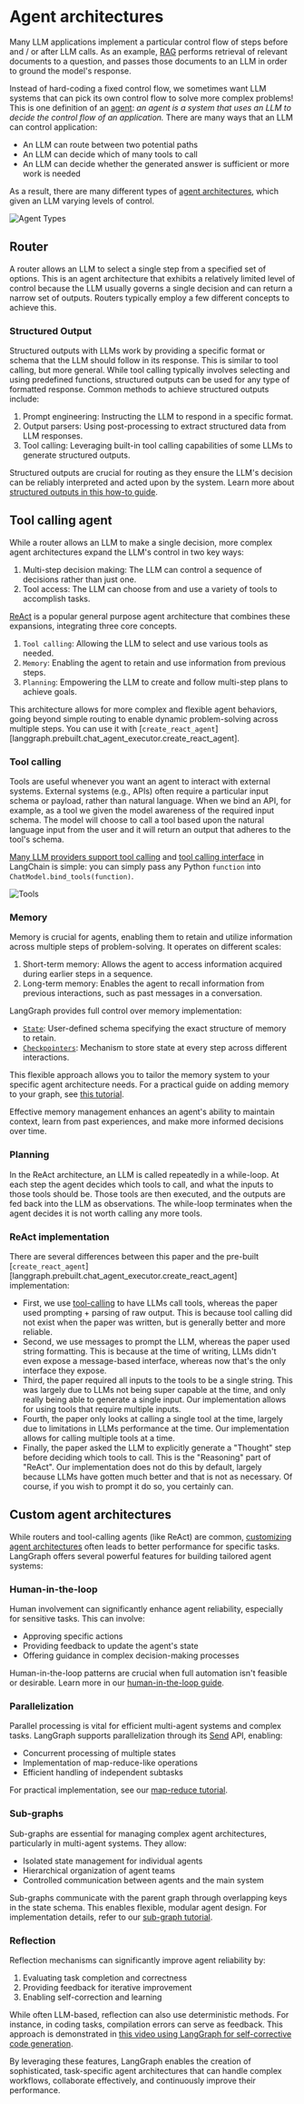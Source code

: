 # Agent architectures

Many LLM applications implement a particular control flow of steps before and / or after LLM calls. As an example, [RAG](https://github.com/langchain-ai/rag-from-scratch) performs retrieval of relevant documents to a question, and passes those documents to an LLM in order to ground the model's response. 

Instead of hard-coding a fixed control flow, we sometimes want LLM systems that can pick its own control flow to solve more complex problems! This is one definition of an [agent](https://blog.langchain.dev/what-is-an-agent/): *an agent is a system that uses an LLM to decide the control flow of an application.* There are many ways that an LLM can control application:

- An LLM can route between two potential paths
- An LLM can decide which of many tools to call
- An LLM can decide whether the generated answer is sufficient or more work is needed

As a result, there are many different types of [agent architectures](https://blog.langchain.dev/what-is-a-cognitive-architecture/), which given an LLM varying levels of control. 

![Agent Types](img/agent_types.png)

## Router

A router allows an LLM to select a single step from a specified set of options. This is an agent architecture that exhibits a relatively limited level of control because the LLM usually governs a single decision and can return a narrow set of outputs. Routers typically employ a few different concepts to achieve this.

### Structured Output

Structured outputs with LLMs work by providing a specific format or schema that the LLM should follow in its response. This is similar to tool calling, but more general. While tool calling typically involves selecting and using predefined functions, structured outputs can be used for any type of formatted response. Common methods to achieve structured outputs include:

1. Prompt engineering: Instructing the LLM to respond in a specific format.
2. Output parsers: Using post-processing to extract structured data from LLM responses.
3. Tool calling: Leveraging built-in tool calling capabilities of some LLMs to generate structured outputs.

Structured outputs are crucial for routing as they ensure the LLM's decision can be reliably interpreted and acted upon by the system. Learn more about [structured outputs in this how-to guide](https://python.langchain.com/docs/how_to/structured_output/).

## Tool calling agent

While a router allows an LLM to make a single decision, more complex agent architectures expand the LLM's control in two key ways:

1. Multi-step decision making: The LLM can control a sequence of decisions rather than just one.
2. Tool access: The LLM can choose from and use a variety of tools to accomplish tasks.

[ReAct](https://arxiv.org/abs/2210.03629) is a popular general purpose agent architecture that combines these expansions, integrating three core concepts. 

1. `Tool calling`: Allowing the LLM to select and use various tools as needed.
2. `Memory`: Enabling the agent to retain and use information from previous steps.
3. `Planning`: Empowering the LLM to create and follow multi-step plans to achieve goals.

This architecture allows for more complex and flexible agent behaviors, going beyond simple routing to enable dynamic problem-solving across multiple steps. You can use it with [`create_react_agent`][langgraph.prebuilt.chat_agent_executor.create_react_agent].

### Tool calling

Tools are useful whenever you want an agent to interact with external systems. External systems (e.g., APIs) often require a particular input schema or payload, rather than natural language. When we bind an API, for example, as a tool we given the model awareness of the required input schema. The model will choose to call a tool based upon the natural language input from the user and  it will return an output that adheres to the tool's schema. 

[Many LLM providers support tool calling](https://python.langchain.com/v0.1/docs/integrations/chat/) and [tool calling interface](https://blog.langchain.dev/improving-core-tool-interfaces-and-docs-in-langchain/) in LangChain is simple: you can simply pass any Python `function` into `ChatModel.bind_tools(function)`.

![Tools](img/tool_call.png)

### Memory

Memory is crucial for agents, enabling them to retain and utilize information across multiple steps of problem-solving. It operates on different scales:

1. Short-term memory: Allows the agent to access information acquired during earlier steps in a sequence.
2. Long-term memory: Enables the agent to recall information from previous interactions, such as past messages in a conversation.

LangGraph provides full control over memory implementation:

- [`State`](./low_level.md#state): User-defined schema specifying the exact structure of memory to retain.
- [`Checkpointers`](./persistence.md): Mechanism to store state at every step across different interactions.

This flexible approach allows you to tailor the memory system to your specific agent architecture needs. For a practical guide on adding memory to your graph, see [this tutorial](../how-tos/persistence.ipynb).

Effective memory management enhances an agent's ability to maintain context, learn from past experiences, and make more informed decisions over time.

### Planning

In the ReAct architecture, an LLM is called repeatedly in a while-loop. At each step the agent decides which tools to call, and what the inputs to those tools should be. Those tools are then executed, and the outputs are fed back into the LLM as observations. The while-loop terminates when the agent decides it is not worth calling any more tools.

### ReAct implementation 

There are several differences between this paper and the pre-built [`create_react_agent`][langgraph.prebuilt.chat_agent_executor.create_react_agent] implementation:

- First, we use [tool-calling](#tool-calling) to have LLMs call tools, whereas the paper used prompting + parsing of raw output. This is because tool calling did not exist when the paper was written, but is generally better and more reliable.
- Second, we use messages to prompt the LLM, whereas the paper used string formatting. This is because at the time of writing, LLMs didn't even expose a message-based interface, whereas now that's the only interface they expose.
- Third, the paper required all inputs to the tools to be a single string. This was largely due to LLMs not being super capable at the time, and only really being able to generate a single input. Our implementation allows for using tools that require multiple inputs.
- Fourth, the paper only looks at calling a single tool at the time, largely due to limitations in LLMs performance at the time. Our implementation allows for calling multiple tools at a time.
- Finally, the paper asked the LLM to explicitly generate a "Thought" step before deciding which tools to call. This is the "Reasoning" part of "ReAct". Our implementation does not do this by default, largely because LLMs have gotten much better and that is not as necessary. Of course, if you wish to prompt it do so, you certainly can.

## Custom agent architectures

While routers and tool-calling agents (like ReAct) are common, [customizing agent architectures](https://blog.langchain.dev/why-you-should-outsource-your-agentic-infrastructure-but-own-your-cognitive-architecture/) often leads to better performance for specific tasks. LangGraph offers several powerful features for building tailored agent systems:

### Human-in-the-loop

Human involvement can significantly enhance agent reliability, especially for sensitive tasks. This can involve:

- Approving specific actions
- Providing feedback to update the agent's state
- Offering guidance in complex decision-making processes

Human-in-the-loop patterns are crucial when full automation isn't feasible or desirable. Learn more in our [human-in-the-loop guide](./human_in_the_loop.md).

### Parallelization 

Parallel processing is vital for efficient multi-agent systems and complex tasks. LangGraph supports parallelization through its [Send](./low_level.md#send) API, enabling:

- Concurrent processing of multiple states
- Implementation of map-reduce-like operations
- Efficient handling of independent subtasks

For practical implementation, see our [map-reduce tutorial](../how-tos/map-reduce.ipynb).

### Sub-graphs

Sub-graphs are essential for managing complex agent architectures, particularly in multi-agent systems. They allow:

- Isolated state management for individual agents
- Hierarchical organization of agent teams
- Controlled communication between agents and the main system

Sub-graphs communicate with the parent graph through overlapping keys in the state schema. This enables flexible, modular agent design. For implementation details, refer to our [sub-graph tutorial](../how-tos/subgraph.ipynb).

### Reflection

Reflection mechanisms can significantly improve agent reliability by:

1. Evaluating task completion and correctness
2. Providing feedback for iterative improvement
3. Enabling self-correction and learning

While often LLM-based, reflection can also use deterministic methods. For instance, in coding tasks, compilation errors can serve as feedback. This approach is demonstrated in [this video using LangGraph for self-corrective code generation](https://www.youtube.com/watch?v=MvNdgmM7uyc).

By leveraging these features, LangGraph enables the creation of sophisticated, task-specific agent architectures that can handle complex workflows, collaborate effectively, and continuously improve their performance.
